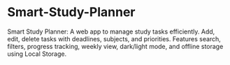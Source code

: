 # Smart-Study-Planner
Smart Study Planner: A web app to manage study tasks efficiently. Add, edit, delete tasks with deadlines, subjects, and priorities. Features search, filters, progress tracking, weekly view, dark/light mode, and offline storage using Local Storage.
